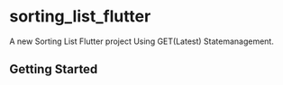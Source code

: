 # sorting_list_flutter

A new Sorting List  Flutter project Using GET(Latest) Statemanagement.

## Getting Started

